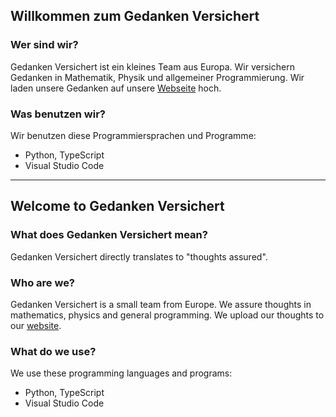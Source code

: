 ## Willkommen zum Gedanken Versichert

### Wer sind wir?
Gedanken Versichert ist ein kleines Team aus Europa. Wir versichern Gedanken in Mathematik, Physik und allgemeiner Programmierung.
Wir laden unsere Gedanken auf unsere [Webseite](https://gedankenversichert.com) hoch.

### Was benutzen wir?
Wir benutzen diese Programmiersprachen und Programme:
- Python, TypeScript
- Visual Studio Code

---

## Welcome to Gedanken Versichert

### What does Gedanken Versichert mean?
Gedanken Versichert directly translates to "thoughts assured".

### Who are we?
Gedanken Versichert is a small team from Europe. We assure thoughts in mathematics, physics and general programming.
We upload our thoughts to our [website](https://gedankenversichert.com).

### What do we use?
We use these programming languages and programs:
- Python, TypeScript
- Visual Studio Code

<!--

**Here are some ideas to get you started:**

🙋‍♀️ A short introduction - what is your organization all about?
🌈 Contribution guidelines - how can the community get involved?
👩‍💻 Useful resources - where can the community find your docs? Is there anything else the community should know?
🍿 Fun facts - what does your team eat for breakfast?
🧙 Remember, you can do mighty things with the power of [Markdown](https://docs.github.com/github/writing-on-github/getting-started-with-writing-and-formatting-on-github/basic-writing-and-formatting-syntax)
-->
